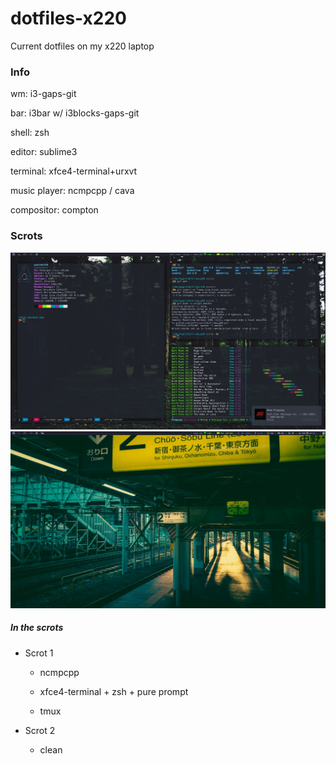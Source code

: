 # dotfiles-x220

Current dotfiles on my x220 laptop 

### Info

wm: i3-gaps-git

bar: i3bar w/ i3blocks-gaps-git

shell: zsh

editor: sublime3

terminal: xfce4-terminal+urxvt

music player: ncmpcpp / cava

compositor: compton

### Scrots
![scrot1](scrot1.jpg)
![scrot2](scrot2.jpg)

##### In the scrots
* Scrot 1
   * ncmpcpp
   
   * xfce4-terminal + zsh + pure prompt
   
   * tmux
   
* Scrot 2
   * clean
